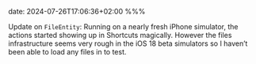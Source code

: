date: 2024-07-26T17:06:36+02:00
%%%

Update on `FileEntity`: Running on a nearly fresh iPhone simulator, the actions started showing up in Shortcuts magically. However the files infrastructure seems very rough in the iOS 18 beta simulators so I haven’t been able to load any files in to test.
